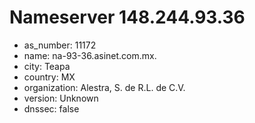 # Nameserver 148.244.93.36

* as_number: 11172
* name: na-93-36.asinet.com.mx.
* city: Teapa
* country: MX
* organization: Alestra, S. de R.L. de C.V.
* version: Unknown
* dnssec: false
